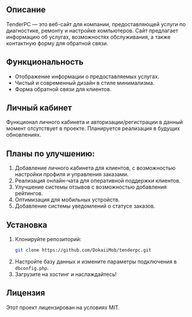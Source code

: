 ## Описание
TenderPC — это веб-сайт для компании, предоставляющей услуги по диагностике, ремонту и настройке компьютеров. Сайт предлагает информацию об услугах, возможностях обслуживания, а также контактную форму для обратной связи.

## Функциональность
- Отображение информации о предоставляемых услугах.
- Чистый и современный дизайн в стиле минимализма.
- Форма обратной связи для клиентов.

## Личный кабинет
Функционал личного кабинета и авторизации/регистрации в данный момент отсутствует в проекте. Планируется реализация в будущих обновлениях.

## Планы по улучшению:
1. Добавление личного кабинета для клиентов, с возможностью настройки профиля и управления заказами.
2. Реализация онлайн-чата для оперативной поддержки клиентов.
3. Улучшение системы отзывов с возможностью добавления рейтингов.
4. Оптимизация для мобильных устройств.
5. Добавление системы уведомлений о статусе заказов.

## Установка
1. Клонируйте репозиторий:
   ```bash
   git clone https://github.com/DokaiiMob/tenderpc.git
   ```
2. Настройте базу данных и измените параметры подключения в `dbconfig.php`.
3. Загрузите на хостинг и наслаждайтесь!

## Лицензия
Этот проект лицензирован на условиях MIT.